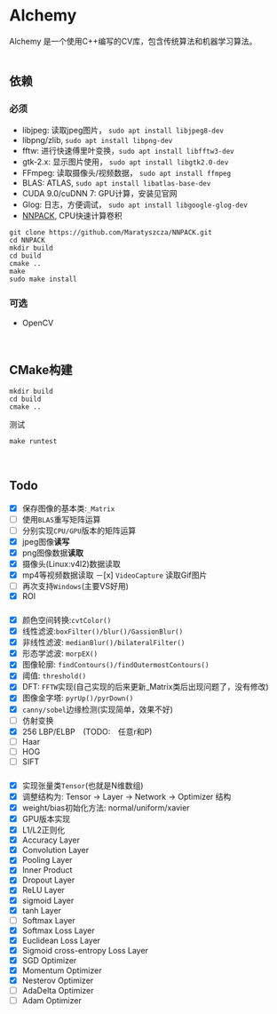 # Alchemy

Alchemy 是一个使用C++编写的CV库，包含传统算法和机器学习算法。
<br><br>

## 依赖
### 必须
- libjpeg: 读取jpeg图片， `sudo apt install libjpeg8-dev`
- libpng/zlib, `sudo apt install libpng-dev`
- fftw: 进行快速傅里叶变换，`sudo apt install libfftw3-dev`
- gtk-2.x: 显示图片使用， `sudo apt install libgtk2.0-dev`
- FFmpeg: 读取摄像头/视频数据， `sudo apt install ffmpeg`
- BLAS: ATLAS, `sudo apt install libatlas-base-dev`
- CUDA 9.0/cuDNN 7: GPU计算，安装见官网
- Glog: 日志，方便调试， `sudo apt install libgoogle-glog-dev`
- [NNPACK](https://github.com/Maratyszcza/NNPACK), CPU快速计算卷积
```
git clone https://github.com/Maratyszcza/NNPACK.git
cd NNPACK
mkdir build
cd build
cmake ..
make
sudo make install
```
### 可选
- OpenCV

<br>

## CMake构建
```
mkdir build
cd build
cmake ..
```
测试
```
make runtest
```
<br>

## Todo
 - [x] 保存图像的基本类:`_Matrix`
 - [ ] 使用`BLAS`重写矩阵运算
 - [ ] 分别实现`CPU/GPU`版本的矩阵运算
 - [x] jpeg图像**读写**
 - [x] png图像数据**读取**
 - [x] 摄像头(Linux:v4l2)数据读取
 - [x] mp4等视频数据读取
 －[x] `VideoCapture` 读取Gif图片
 - [ ] 再次支持`Windows`(主要VS好用)
 - [x] ROI
### 
 - [x] 颜色空间转换:`cvtColor()`
 - [x] 线性滤波:`boxFilter()/blur()/GassionBlur()`
 - [x] 非线性滤波: `medianBlur()/bilateralFilter()`
 - [x] 形态学滤波: `morpEX()`
 - [x] 图像轮廓: `findContours()/findOutermostContours()`
 - [x] 阈值: `threshold()`
 - [x] DFT: `FFTW`实现(自己实现的后来更新_Matrix类后出现问题了，没有修改)
 - [x] 图像金字塔: `pyrUp()/pyrDown()`
 - [x] `canny/sobel`边缘检测(实现简单，效果不好)
 - [ ] 仿射变换
 - [x] 256 LBP/ELBP　(TODO:　任意r和P)
 - [ ] Haar
 - [ ] HOG
 - [ ] SIFT
### 
 - [x] 实现张量类`Tensor`(也就是N维数组)
 - [x] 调整结构为: Tensor -> Layer -> Network -> Optimizer 结构
 - [x] weight/bias初始化方法: normal/uniform/xavier
 - [x] GPU版本实现
 - [x] L1/L2正则化
 - [x] Accuracy Layer
 - [x] Convolution Layer
 - [x] Pooling Layer
 - [x] Inner Product
 - [x] Dropout Layer
 - [x] ReLU Layer
 - [x] sigmoid Layer
 - [x] tanh Layer
 - [ ] Softmax Layer
 - [x] Softmax Loss Layer
 - [x] Euclidean Loss Layer
 - [x] Sigmoid cross-entropy Loss Layer
 - [x] SGD Optimizer
 - [x] Momentum Optimizer
 - [x] Nesterov Optimizer
 - [ ] AdaDelta Optimizer
 - [ ] Adam Optimizer